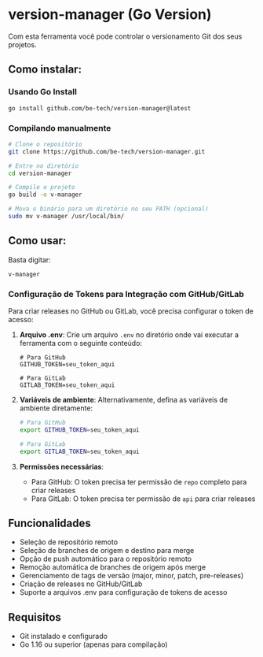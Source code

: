 # version-manager (Go Version)

Com esta ferramenta você pode controlar o versionamento Git dos seus projetos.

## Como instalar:

### Usando Go Install
```
go install github.com/be-tech/version-manager@latest
```

### Compilando manualmente
```bash
# Clone o repositório
git clone https://github.com/be-tech/version-manager.git

# Entre no diretório
cd version-manager

# Compile o projeto
go build -o v-manager

# Mova o binário para um diretório no seu PATH (opcional)
sudo mv v-manager /usr/local/bin/
```

## Como usar:
Basta digitar:
```
v-manager
```

### Configuração de Tokens para Integração com GitHub/GitLab

Para criar releases no GitHub ou GitLab, você precisa configurar o token de acesso:

1. **Arquivo .env**: Crie um arquivo `.env` no diretório onde vai executar a ferramenta com o seguinte conteúdo:

   ```
   # Para GitHub
   GITHUB_TOKEN=seu_token_aqui
   
   # Para GitLab
   GITLAB_TOKEN=seu_token_aqui
   ```

2. **Variáveis de ambiente**: Alternativamente, defina as variáveis de ambiente diretamente:

   ```bash
   # Para GitHub
   export GITHUB_TOKEN=seu_token_aqui
   
   # Para GitLab
   export GITLAB_TOKEN=seu_token_aqui
   ```

3. **Permissões necessárias**:
   - Para GitHub: O token precisa ter permissão de `repo` completo para criar releases
   - Para GitLab: O token precisa ter permissão de `api` para criar releases

## Funcionalidades

- Seleção de repositório remoto
- Seleção de branches de origem e destino para merge
- Opção de push automático para o repositório remoto
- Remoção automática de branches de origem após merge
- Gerenciamento de tags de versão (major, minor, patch, pre-releases)
- Criação de releases no GitHub/GitLab
- Suporte a arquivos .env para configuração de tokens de acesso

## Requisitos
- Git instalado e configurado
- Go 1.16 ou superior (apenas para compilação)
